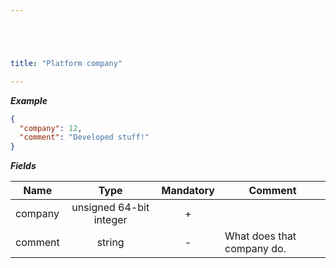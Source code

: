 ```yaml
---





title: "Platform company"

---
```


***Example***

```json
{
  "company": 12,
  "comment": "Developed stuff!"
}
```

***Fields***

| Name | Type   | Mandatory | Comment |
| ---- |:------:|:---------:| ------- |
| company | unsigned 64-bit integer  |     +     ||
| comment   | string |     -     | What does that company do. |
